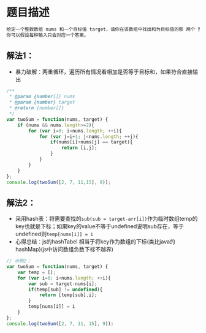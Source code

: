 # 题目描述
```js
给定一个整数数组 nums 和一个目标值 target，请你在该数组中找出和为目标值的那 两个 整数，并返回他们的数组下标。
你可以假设每种输入只会对应一个答案。
```
## 解法1：
+ 暴力破解：两重循环，遍历所有情况看相加是否等于目标和，如果符合直接输出
```js
/**
 * @param {number[]} nums
 * @param {number} target
 * @return {number[]}
 */
var twoSum = function(nums, target) {
    if (nums && nums.length>=2){
        for (var i=0; i<nums.length; ++i){
            for (var j=i+1; j<nums.length; ++j){
                if(nums[i]+nums[j] == target){
                    return [i,j];
                }
            }
        }
    }
};
console.log(twoSum([2, 7, 11,15], 9));
```
## 解法2：
+ 采用hash表：将需要查找的`sub(sub = target-arr[i])`作为临时数组temp的key也就是下标；如果key的value不等于undefined说明sub存在，等于undefined则`temp[nums[i]] = i`
+ 心得总结：js的hashTabel 相当于将key作为数组的下标(类比java的hashMap)(js中访问数组负数下标不越界)
```js
// 示例2：
var twoSum = function(nums, target) {
    var temp = [];
    for (var i=0; i<nums.length; ++i){
        var sub = target-nums[i];
        if(temp[sub] != undefined){
            return [temp[sub],i];
        }
        temp[nums[i]] = i
    }
};
console.log(twoSum([2, 7, 11, 15], 9));
```
